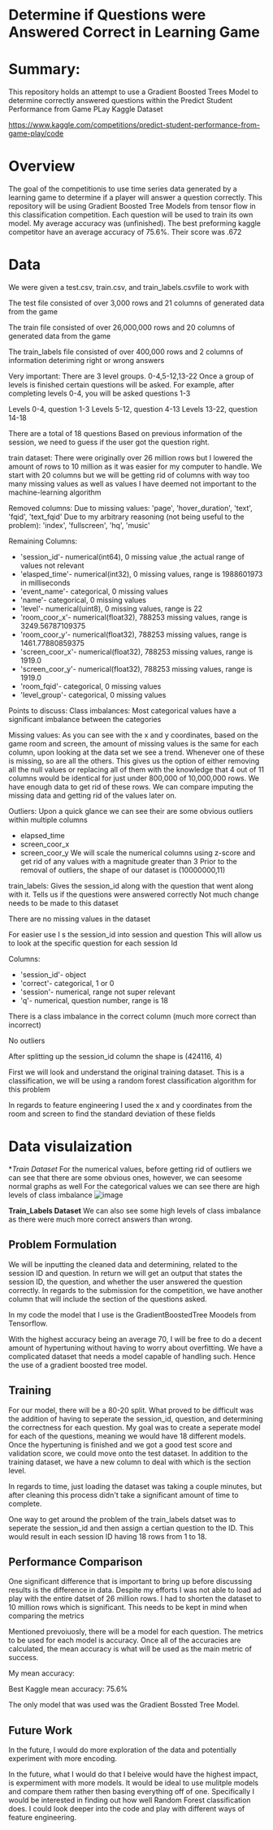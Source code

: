 # **Determine if Questions were Answered Correct in Learning Game**

# **Summary**: 
This repository holds an attempt to use a Gradient Boosted Trees Model to determine correctly answered questions within the Predict Student Performance from Game PLay Kaggle Dataset

https://www.kaggle.com/competitions/predict-student-performance-from-game-play/code


# **Overview**

The goal of the competitionis to use time series data generated by a learning game to determine if a player will answer a question correctly. This repository will be using Gradient Boosted Tree Models from tensor flow in this classification competition. Each question will be used to train its own model. My average accuracy was (unfinished). The best preforming kaggle competitor have an average accuracy of 75.6%. Their score was .672

# **Data**
We were given a test.csv, train.csv, and train_labels.csvfile to work with

The test file consisted of over 3,000 rows and 21 columns of generated data from the game

The train file consisted of over 26,000,000 rows and 20 columns of generated data from the game

The train_labels file consisted of over 400,000 rows and 2 columns of information deteriming right or wrong answers


Very important: There are 3 level groups. 0-4,5-12,13-22 Once a group of levels is finished certain questions will be asked. For example, after completing levels 0-4, you will be asked questions 1-3

Levels 0-4, question 1-3 Levels 5-12, question 4-13 Levels 13-22, question 14-18

There are a total of 18 questions Based on previous information of the session, we need to guess if the user got the question right.

train dataset: There were originally over 26 million rows but I lowered the amount of rows to 10 million as it was easier for my computer to handle. We start with 20 columns but we will be getting rid of columns with way too many missing values as well as values I have deemed not important to the machine-learning algorithm

Removed columns: Due to missing values: 'page', 'hover_duration', 'text', 'fqid', 'text_fqid' Due to my arbitrary reasoning (not being useful to the problem): 'index', 'fullscreen', 'hq', 'music'

Remaining Columns: 
* 'session_id'- numerical(int64), 0 missing value ,the actual range of values not relevant
* 'elasped_time'- numerical(int32), 0 missing values, range is 1988601973 in milliseconds
* 'event_name'- categorical, 0 missing values
* 'name'- categorical, 0 missing values
* 'level'- numerical(uint8), 0 missing values, range is 22
* 'room_coor_x'- numerical(float32), 788253 missing values, range is 3249.56787109375
* 'room_coor_y'- numerical(float32), 788253 missing values, range is 1461.77880859375
* 'screen_coor_x'- numerical(float32), 788253 missing values, range is 1919.0
* 'screen_coor_y'- numerical(float32), 788253 missing values, range is 1919.0
* 'room_fqid'- categorical, 0 missing values
* 'level_group'- categorical, 0 missing values

Points to discuss: Class imbalances: Most categorical values have a significant imbalance between the categories

Missing values: As you can see with the x and y coordinates, based on the game room and screen, the amount of missing values is the same for each column, upon looking at the data set we see a trend. Whenever one of these is missing, so are all the others. This gives us the option of either removing all the null values or replacing all of them with the knowledge that 4 out of 11 columns would be identical for just under 800,000 of 10,000,000 rows. We have enough data to get rid of these rows. We can compare imputing the missing data and getting rid of the values later on.

Outliers: Upon a quick glance we can see their are some obvious outliers within multiple columns
* elapsed_time
* screen_coor_x
* screen_coor_y
We will scale the numerical columns using z-score and get rid of any values with a magnitude greater than 3
Prior to the removal of outliers, the shape of our dataset is (10000000,11)

train_labels: Gives the session_id along with the question that went along with it. Tells us if the questions were answered correctly Not much change needs to be made to this dataset

There are no missing values in the dataset

For easier use I s the session_id into session and question This will allow us to look at the specific question for each session Id

Columns: 
* 'session_id'- object
* 'correct'- categorical, 1 or 0
* 'session'- numerical, range not super relevant
* 'q'- numerical, question number, range is 18

There is a class imbalance in the correct column (much more correct than incorrect)

No outliers

After splitting up the session_id column the shape is (424116, 4)

First we will look and understand the original training dataset. This is a classification, we will be using a random forest classification algorithm for this problem

In regards to feature engineering I used the x and y coordinates from the room and screen to find the standard deviation of these fields
# **Data visulaization**

 **Train Dataset*
For the numerical values, before getting rid of outliers we can see that there are some obvious ones, however, we can seesome normal graphs as well
For the categorical values we can see there are high levels of class imbalance
![image](https://github.com/user-attachments/assets/ad68eaa3-8200-4ff9-aa1e-dbdcb48ab607)


**Train_Labels Dataset**
We can also see some high levels of class imbalance as there were much more correct answers than wrong.

## **Problem Formulation**
We will be inputting the cleaned data and determining, related to the session ID and question. In return we will get an output that states the session ID, the question, and whether the user answered the question correctly. In regards to the submission for the competition, we have another column that will include the section of the questions asked. 

In my code the model that I use is the GradientBoostedTree Moodels from Tensorflow. 

With the highest accuracy being an average 70, I will be free to do a decent amount of hypertuning without having to worry about overfitting. We have a complicated dataset that needs a model capable of handling such. Hence the use of a gradient boosted tree model.


## **Training**
 For our model, there will be a 80-20 split. What proved to be difficult was the addition of having to seperate the session_id, question, and determining the correctness for each question. My goal was to create a seperate model for each of the questions, meaning we would have 18 different models. Once the hypertuning is finished and we got a good test score and validation score, we could move onto the test dataset. In addition to the training dataset, we have a new column to deal with which is the section level. 

In regards to time, just loading the dataset was taking a couple minutes, but after cleaning this process didn't take a significant amount of time to complete.

One way to get around the problem of the train_labels datset was to seperate the session_id and then assign a certian question to the ID. This would result in each session ID having 18 rows from 1 to 18.
## **Performance Comparison**

One significant difference that is important to bring up before discussing results is the difference in data. Despite my efforts I was not able to load ad play with the entire datset of 26 million rows. I had to shorten the dataset to 10 million rows which is significant. This needs to be kept in mind when comparing the metrics

Mentioned prevoiuosly, there will be a model for each question. The metrics to be used for each model is accuracy. Once all of the accuracies are calculated, the mean accuracy is what will be used as the main metric of success.

My mean accuracy:

Best Kaggle mean accuracy: 75.6%

The only model that was used was the Gradient Bossted Tree Model.

## **Future Work**
In the future, I would do more exploration of the data and potentially experiment with more encoding.

In the future, what I would do that I beleive would have the highest impact, is expermiment with more models. It would be ideal to use mulitple models and compare them rather then basing everything off of one. Specifically I would be interested in finding out how well Random Forest classification does. I could look deeper into the code and play with different ways of feature engineering.

